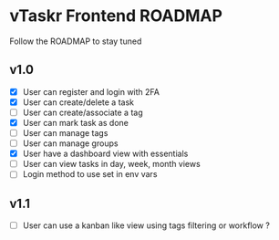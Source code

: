 # vTaskr Frontend ROADMAP

Follow the ROADMAP to stay tuned

## v1.0
- [x] User can register and login with 2FA
- [x] User can create/delete a task
- [ ] User can create/associate a tag
- [x] User can mark task as done
- [ ] User can manage tags
- [ ] User can manage groups
- [x] User have a dashboard view with essentials
- [ ] User can view tasks in day, week, month views
- [ ] Login method to use set in env vars

## v1.1
- [ ] User can use a kanban like view using tags filtering or workflow ?
